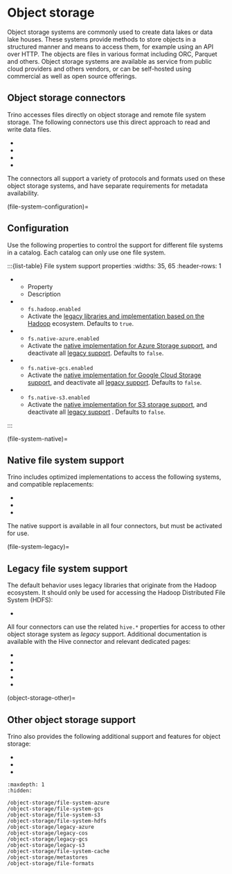 # Object storage

Object storage systems are commonly used to create data lakes or data lake
houses. These systems provide methods to store objects in a structured manner
and means to access them, for example using an API over HTTP. The objects are
files in various format including ORC, Parquet and others. Object storage
systems are available as service from public cloud providers and others vendors,
or can be self-hosted using commercial as well as open source offerings.

## Object storage connectors

Trino accesses files directly on object storage and remote file system storage.
The following connectors use this direct approach to read and write data files.

* [](/connector/delta-lake)
* [](/connector/hive)
* [](/connector/hudi)
* [](/connector/iceberg)

The connectors all support a variety of protocols and formats used on these
object storage systems, and have separate requirements for metadata
availability.

(file-system-configuration)=
## Configuration

Use the following properties to control the support for different file systems
in a catalog. Each catalog can only use one file system.

:::{list-table} File system support properties
:widths: 35, 65
:header-rows: 1

* - Property
  - Description
* - `fs.hadoop.enabled`
  - Activate the [legacy libraries and implementation based on the Hadoop](file-system-legacy)
    ecosystem. Defaults to `true`.
* - `fs.native-azure.enabled`
  - Activate the [native implementation for Azure Storage
    support](/object-storage/file-system-azure), and deactivate all [legacy
    support](file-system-legacy). Defaults to `false`.
* - `fs.native-gcs.enabled`
  - Activate the [native implementation for Google Cloud Storage
    support](/object-storage/file-system-gcs), and deactivate all [legacy
    support](file-system-legacy). Defaults to `false`.
* - `fs.native-s3.enabled`
  - Activate the [native implementation for S3 storage
    support](/object-storage/file-system-s3), and deactivate all [legacy
    support](file-system-legacy) . Defaults to `false`.

:::

(file-system-native)=
## Native file system support

Trino includes optimized implementations to access the following systems, and
compatible replacements:

* [](/object-storage/file-system-azure)
* [](/object-storage/file-system-gcs)
* [](/object-storage/file-system-s3)

The native support is available in all four connectors, but must be activated
for use.

(file-system-legacy)=
## Legacy file system support

The default behavior uses legacy libraries that originate from the Hadoop
ecosystem. It should only be used for accessing the Hadoop Distributed File
System (HDFS):

- [](/object-storage/file-system-hdfs)

All four connectors can use the related `hive.*` properties for access to other
object storage system as *legacy* support. Additional documentation is available
with the Hive connector and relevant dedicated pages:

- [](/connector/hive)
- [](/object-storage/legacy-azure)
- [](/object-storage/legacy-gcs)
- [](/object-storage/legacy-cos)
- [](/object-storage/legacy-s3)

(object-storage-other)=
## Other object storage support

Trino also provides the following additional support and features for object
storage:

* [](/object-storage/file-system-cache)
* [](/object-storage/metastores)
* [](/object-storage/file-formats)

```{toctree}
:maxdepth: 1
:hidden:

/object-storage/file-system-azure
/object-storage/file-system-gcs
/object-storage/file-system-s3
/object-storage/file-system-hdfs
/object-storage/legacy-azure
/object-storage/legacy-cos
/object-storage/legacy-gcs
/object-storage/legacy-s3
/object-storage/file-system-cache
/object-storage/metastores
/object-storage/file-formats
```
